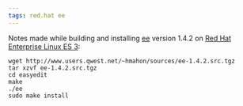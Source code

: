 ```yaml
---
tags: red.hat ee
---
```


Notes made while building and installing [ee](/wiki/ee) version 1.4.2 on [Red Hat Enterprise Linux ES 3](/wiki/Red_Hat_Enterprise_Linux_ES_3):

    wget http://www.users.qwest.net/~hmahon/sources/ee-1.4.2.src.tgz
    tar xzvf ee-1.4.2.src.tgz
    cd easyedit
    make
    ./ee
    sudo make install
